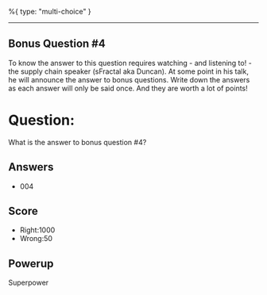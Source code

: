 %{
 type: "multi-choice"
}

---
## Bonus Question #4

To know the answer to this question requires
watching - and listening to! -
the supply chain speaker (sFractal aka Duncan).
At some point in his talk,
he will announce the answer to bonus questions.
Write down the answers as each answer will only be said once.
And they are worth a lot of points!

# Question:
What is the answer to bonus question #4?

## Answers
* 004

## Score
- Right:1000
- Wrong:50

## Powerup
Superpower
